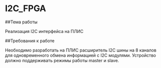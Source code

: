 # I2C_FPGA

##Тема работы

Реализация I2C интерфейса на ПЛИС

##Требования к работе

Необходимо разработать на ПЛИС расширитель I2C шины на 8 каналов для
одновременного обмена информацией с I2C модулями. Устройство должно
поддерживать режимы работы master и slave.
